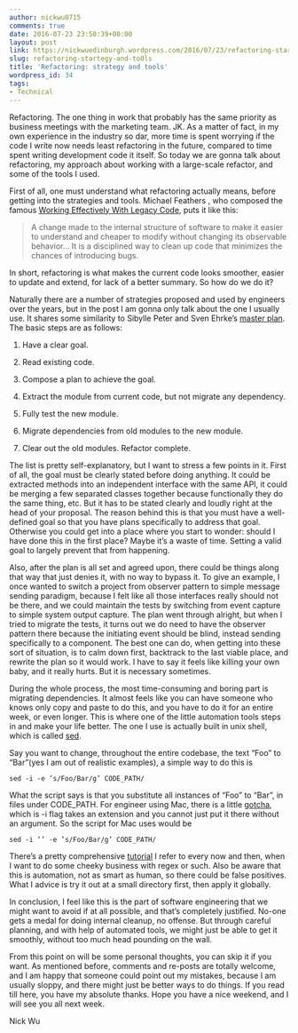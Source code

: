 ```yaml
---
author: nickwu0715
comments: true
date: 2016-07-23 23:50:39+00:00
layout: post
link: https://nickwuedinburgh.wordpress.com/2016/07/23/refactoring-startegy-and-to0ls/
slug: refactoring-startegy-and-to0ls
title: 'Refactoring: strategy and tools'
wordpress_id: 34
tags:
- Technical
---
```


Refactoring. The one thing in work that probably has the same priority as business meetings with the marketing team. JK. As a matter of fact, in my own experience in the industry so dar, more time is spent worrying if the code I write now needs least refactoring in the future, compared to time spent writing development code it itself. So today we are gonna talk about refactoring, my approach about working with a large-scale refactor, and some of the tools I used.

First of all, one must understand what refactoring actually means, before getting into the strategies and tools. Michael Feathers , who composed the famous [Working Effectively With Legacy Code](https://www.amazon.com/Working-Effectively-Legacy-Michael-Feathers/dp/0131177052?ie=UTF8&tag=stackoverfl08-20), puts it like this:


<blockquote>A change made to the internal structure of software to make it easier to understand and cheaper to modify without changing its observable behavior… It is a disciplined way to clean up code that minimizes the chances of introducing bugs.</blockquote>


In short, refactoring is what makes the current code looks smoother, easier to update and extend, for lack of a better summary. So how do we do it?

Naturally there are a number of strategies proposed and used by engineers over the years, but in the post I am gonna only talk about the one I usually use. It shares some similarity to Sibylle Peter and Sven Ehrke’s [master plan](http://www.methodsandtools.com/archive/archive.php?id=98). The basic steps are as follows:



	
  1. Have a clear goal.

	
  2. Read existing code.

	
  3. Compose a plan to achieve the goal.

	
  4. Extract the module from current code, but not migrate any dependency.

	
  5. Fully test the new module.

	
  6. Migrate dependencies from old modules to the new module.

	
  7. Clear out the old modules. Refactor complete.


The list is pretty self-explanatory, but I want to stress a few points in it. First of all, the goal must be clearly stated before doing anything. It could be extracted methods into an independent interface with the same API, it could be merging a few separated classes together because functionally they do the same thing, etc. But it has to be stated clearly and loudly right at the head of your proposal. The reason behind this is that you must have a well-defined goal so that you have plans specifically to address that goal. Otherwise you could get into a place where you start to wonder: should I have done this in the first place? Maybe it’s a waste of time. Setting a valid goal to largely prevent that from happening.

Also, after the plan is all set and agreed upon, there could be things along that way that just denies it, with no way to bypass it. To give an example, I once wanted to switch a project from observer pattern to simple message sending paradigm, because I felt like all those interfaces really should not be there, and we could maintain the tests by switching from event capture to simple system output capture. The plan went through alright, but when I tried to migrate the tests, it turns out we do need to have the observer pattern there because the initiating event should be blind, instead sending specifically to a component. The best one can do, when getting into these sort of situation, is to calm down first, backtrack to the last viable place, and rewrite the plan so it would work. I have to say it feels like killing your own baby, and it really hurts. But it is necessary sometimes.

During the whole process, the most time-consuming and boring part is migrating dependencies. It almost feels like you can have someone who knows only copy and paste to do this, and you have to do it for an entire week, or even longer. This is where one of the little automation tools steps in and make your life better. The one I use is actually built in unix shell, which is called [sed](https://en.wikipedia.org/wiki/Sed).

Say you want to change, throughout the entire codebase, the text “Foo” to “Bar”(yes I am out of realistic examples), a simple way to do this is

`sed -i -e ’s/Foo/Bar/g’ CODE_PATH/`

What the script says is that you substitute all instances of “Foo” to “Bar”, in files under CODE_PATH. For engineer using Mac, there is a little [gotcha](http://stackoverflow.com/questions/19456518/invalid-command-code-despite-escaping-periods-using-sed/19457213#19457213), which is -i flag takes an extension and you cannot just put it there without an argument. So the script for Mac uses would be

`sed -i ‘’ -e ’s/Foo/Bar/g’ CODE_PATH/`

There’s a pretty comprehensive [tutorial](http://www.grymoire.com/Unix/Sed.html#uh-15) I refer to every now and then, when I want to do some cheeky business with regex or such. Also be aware that this is automation, not as smart as human, so there could be false positives. What I advice is try it out at a small directory first, then apply it globally.

In conclusion, I feel like this is the part of software engineering that we might want to avoid if at all possible, and that’s completely justified. No-one gets a medal for doing internal cleanup, no offense. But through careful planning, and with help of automated tools, we might just be able to get it smoothly, without too much head pounding on the wall.

From this point on will be some personal thoughts, you can skip it if you want. As mentioned before, comments and re-posts are totally welcome, and I am happy that someone could point out my mistakes, because I am usually sloppy, and there might just be better ways to do things. If you read till here, you have my absolute thanks. Hope you have a nice weekend, and I will see you all next week.

Nick Wu
